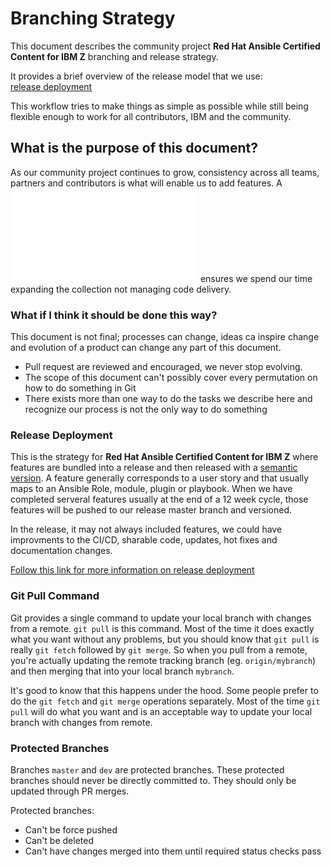 
# Branching Strategy

This document describes the community project __Red Hat Ansible Certified Content for IBM Z__ branching and release strategy.  

It provides a brief overview of the release model that we use:  
[release deployment](develop-release-deploy.md) 

This workflow tries to make things as simple as possible while still being flexible enough to work for all contributors, IBM and the community.

## What is the purpose of this document?

As our community project continues to grow, consistency across all teams, partners and contributors is what will enable
us to add features. A ![synchronous workflow](develop-release-deploy.md) ensures we spend our time expanding the collection 
not managing code delivery.

### What if I think it should be done this way?

This document is not final; processes can change, ideas ca inspire change and evolution of a product can change any part
of this document. 

* Pull request are reviewed and encouraged, we never stop evolving. 
* The scope of this document can't possibly cover every permutation on how to do something in Git
* There exists more than one way to do the tasks we describe here and recognize our process is not the only way to do something

### Release Deployment

This is the strategy for __Red Hat Ansible Certified Content for IBM Z__ where features are bundled into a release and 
then released with a [semantic version](https://semver.org/). A feature generally corresponds to a user story and that 
usually maps to an Ansible Role, module, plugin or playbook. When we have completed serveral features usually at the end 
of a 12 week cycle, those features will be pushed to our release master branch and versioned. 

In the release, it may not always included features, we could have improvments to the CI/CD, sharable code, updates, hot fixes and documentation changes. 

[Follow this link for more information on release deployment](./develop-release-deploy.md)



### Git Pull Command

Git provides a single command to update your local branch with changes from a remote.
`git pull` is this command. Most of the time it does exactly what you want without
any problems, but you should know that `git pull` is really `git fetch` followed
by `git merge`. So when you pull from a remote, you're actually updating the remote
tracking branch (eg. `origin/mybranch`) and then merging that into your local
branch `mybranch`.

It's good to know that this happens under the hood. Some people prefer to do the
`git fetch` and `git merge` operations separately. Most of the time `git pull` will
do what you want and is an acceptable way to update your local branch with changes
from remote.

### Protected Branches

Branches `master` and `dev` are protected branches. These protected branches
should never be directly committed to. They should only be updated through PR merges.

Protected branches:
- Can't be force pushed
- Can't be deleted
- Can't have changes merged into them until required status checks pass

